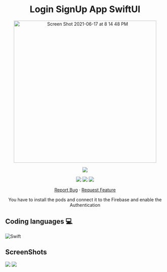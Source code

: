 <h1 align="center">
Login SignUp App SwiftUI
</h1>

<p align="center">
  <img width="450" high="650" alt="Screen Shot 2021-06-17 at 8 14 48 PM" src="https://user-images.githubusercontent.com/73632576/123007680-9dd88780-d3ca-11eb-8838-b776963a74f0.png">
</p>

<p align="center">
<img src='https://madewithlove.vercel.app/ae?heart=true&template=for-the-badge'/>
</p>

<p align="center">
  <img src='https://img.shields.io/github/license/shygorilla/Login-SignUp-App-SwiftUI'/>
   <img src="https://img.shields.io/github/stars/shygorilla/Login-SignUp-App-SwiftUI"/>
   <img src="https://img.shields.io/github/forks/shygorilla/Login-SignUp-App-SwiftUI"/>
</p>

<p align="center">
    <a href="https://github.com/ShyGorilla/Login-SignUp-App-SwiftUI/issues">Report Bug</a>
    ·
    <a href="https://github.com/ShyGorilla/Login-SignUp-App-SwiftUI/issues">Request Feature</a>
  </p>

<p align="center">
  You have to install the pods and connect it to the Firebase and enable the Authentication
</p>

## Coding languages 💻

![Swift](https://img.shields.io/badge/swift-F54A2A?style=for-the-badge&logo=swift&logoColor=white)

## ScreenShots

<p>
<img src='https://user-images.githubusercontent.com/73632576/130104569-55dbce69-c0af-45d0-8011-4bfaa357b405.png'/>
  <img src='https://user-images.githubusercontent.com/73632576/130104583-9b03be72-1197-4ec3-850a-f6801f988e09.png'/>
</p>

